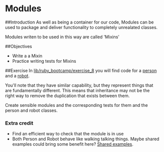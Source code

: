 # Modules
##Introduction
As well as being a container for our code, Modules can be used to package and deliver functionality to completely unrealated classes.

Modules writen to be used in this way are called 'Mixins'

##Objectives
- Write a a Mixin
- Practice writing tests for Mixins

##Exercise
In [lib/ruby_bootcamp/exercise_8](./lib/lib/ruby_bootcamp/exercise_8) you will find code for a [person](./lib/lib/ruby_bootcamp/exercise_8/person.rb) and a [robot](./lib/lib/ruby_bootcamp/exercise_8/robot.rb).

You'll note that they have similar capability, but they represent things that are fundamentally different. This means that inheritance may not be the right way to remove the duplication that exists between them.

Create sensible modules and the corresponding tests for them and the person and robot classes.

### Extra credit
- Find an efficient way to check that the module is in use
- Both Person and Robot behave like walking talking things. Maybe shared examples could bring some benefit here? [Shared examples](https://www.relishapp.com/rspec/rspec-core/docs/example-groups/shared-examples). 
